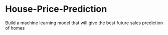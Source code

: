 # House-Price-Prediction
Build a machine learning model that will give the best future sales prediction of homes

